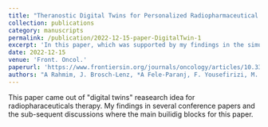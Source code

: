 ```yaml
---
title: "Theranostic Digital Twins for Personalized Radiopharmaceutical Therapies: Reimagining Theranostics Via Computational Nuclear Oncology"
collection: publications
category: manuscripts
permalink: /publication/2022-12-15-paper-DigitalTwin-1
excerpt: 'In this paper, which was supported by my findings in the simulations, we introduced the possibility of the concept of "Digital Twins" for radiopharmaceutical therapy'
date: 2022-12-15
venue: 'Front. Oncol.'
paperurl: 'https://www.frontiersin.org/journals/oncology/articles/10.3389/fonc.2022.1062592/full'
authors: "A Rahmim, J. Brosch-Lenz, *A Fele-Paranj, F. Yousefirizi, M. Soltani, C. Uribe, B. Saboury"
---
```


This paper came out of "digital twins" reasearch idea for radiopharaceuticals therapy. My findings in several conference papers and the sub-sequent discussions where the main builidig blocks for this paper.